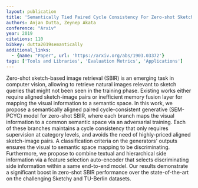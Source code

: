 ```yaml
---
layout: publication
title: 'Semantically Tied Paired Cycle Consistency For Zero-shot Sketch-based Image Retrieval'
authors: Anjan Dutta, Zeynep Akata
conference: "Arxiv"
year: 2019
citations: 110
bibkey: dutta2019semantically
additional_links:
  - {name: "Paper", url: 'https://arxiv.org/abs/1903.03372'}
tags: ['Tools and Libraries', 'Evaluation Metrics', 'Applications']
---
```

Zero-shot sketch-based image retrieval (SBIR) is an emerging task in computer
vision, allowing to retrieve natural images relevant to sketch queries that
might not been seen in the training phase. Existing works either require
aligned sketch-image pairs or inefficient memory fusion layer for mapping the
visual information to a semantic space. In this work, we propose a semantically
aligned paired cycle-consistent generative (SEM-PCYC) model for zero-shot SBIR,
where each branch maps the visual information to a common semantic space via an
adversarial training. Each of these branches maintains a cycle consistency that
only requires supervision at category levels, and avoids the need of
highly-priced aligned sketch-image pairs. A classification criteria on the
generators' outputs ensures the visual to semantic space mapping to be
discriminating. Furthermore, we propose to combine textual and hierarchical
side information via a feature selection auto-encoder that selects
discriminating side information within a same end-to-end model. Our results
demonstrate a significant boost in zero-shot SBIR performance over the
state-of-the-art on the challenging Sketchy and TU-Berlin datasets.
